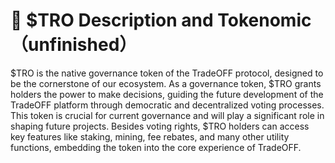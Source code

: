 # 🔋 $TRO Description and Tokenomic（unfinished）

$TRO is the native governance token of the TradeOFF protocol, designed to be the cornerstone of our ecosystem. As a governance token, $TRO grants holders the power to make decisions, guiding the future development of the TradeOFF platform through democratic and decentralized voting processes. This token is crucial for current governance and will play a significant role in shaping future projects. Besides voting rights, $TRO holders can access key features like staking, mining, fee rebates, and many other utility functions, embedding the token into the core experience of TradeOFF.
